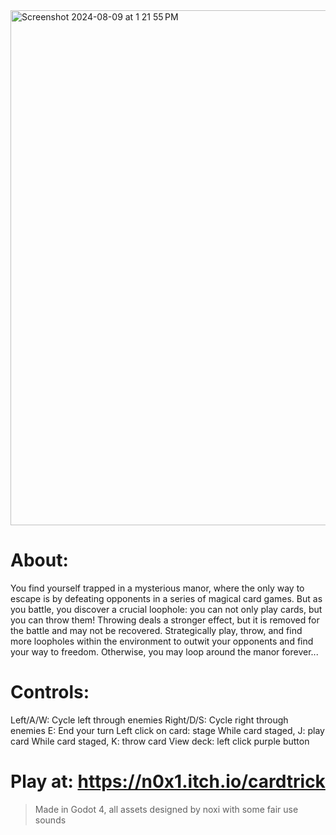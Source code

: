 <img width="824" alt="Screenshot 2024-08-09 at 1 21 55 PM" src="https://github.com/user-attachments/assets/81f3e7e1-0c59-4881-9aac-1498ed12db2f">

# About:

You find yourself trapped in a mysterious manor, where the only way to escape is by defeating opponents in a series of magical card games. But as you battle, you discover a crucial loophole: you can not only play cards, but you can throw them! Throwing deals a stronger effect, but it is removed for the battle and may not be recovered. Strategically play, throw, and find more loopholes within the environment to outwit your opponents and find your way to freedom. Otherwise, you may loop around the manor forever... 

# Controls:
Left/A/W: Cycle left through enemies
Right/D/S: Cycle right through enemies
E: End your turn
Left click on card: stage
While card staged, J: play card
While card staged, K: throw card
View deck: left click purple button

# Play at: https://n0x1.itch.io/cardtrick
>Made in Godot 4, all assets designed by noxi with some fair use sounds
